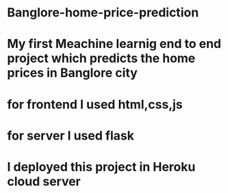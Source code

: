 # Banglore-home-price-prediction
# My first Meachine learnig end to end project which predicts the home prices in Banglore city 
# for frontend I used html,css,js
# for server I used flask
# I deployed this project in Heroku cloud server
